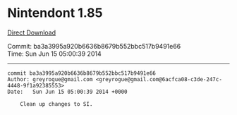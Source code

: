 # Nintendont 1.85
[Direct Download](./Nintendont.zip)

Commit: ba3a3995a920b6636b8679b552bbc517b9491e66  
Time: Sun Jun 15 05:00:39 2014   

-----

```
commit ba3a3995a920b6636b8679b552bbc517b9491e66
Author: greyrogue@gmail.com <greyrogue@gmail.com@6acfca08-c3de-247c-4448-9f1a92385553>
Date:   Sun Jun 15 05:00:39 2014 +0000

    Clean up changes to SI.
```
